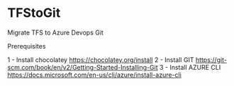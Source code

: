 # TFStoGit
Migrate TFS to Azure Devops Git


Prerequisites 

1 - Install chocolatey 
  https://chocolatey.org/install 
2 - Install GIT
  https://git-scm.com/book/en/v2/Getting-Started-Installing-Git
3 - Install AZURE CLI
  https://docs.microsoft.com/en-us/cli/azure/install-azure-cli


